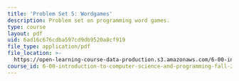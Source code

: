 ```yaml
---
title: 'Problem Set 5: Wordgames'
description: Problem set on programming word games.
type: course
layout: pdf
uid: 6ad16c676cdba597cd9db9520a8cf919
file_type: application/pdf
file_location: >-
  https://open-learning-course-data-production.s3.amazonaws.com/6-00-introduction-to-computer-science-and-programming-fall-2008/6ad16c676cdba597cd9db9520a8cf919_pset5.pdf
course_id: 6-00-introduction-to-computer-science-and-programming-fall-2008
---
```

